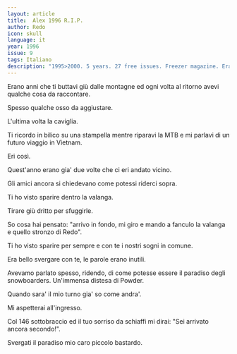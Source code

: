 ```yaml
---
layout: article
title:  Alex 1996 R.I.P.
author: Redo
icon: skull
language: it
year: 1996
issue: 9
tags: Italiano
description: "1995>2000. 5 years. 27 free issues. Freezer magazine. Erano anni che ti buttavi giù dalle montagne ed ogni volta al ritorno avevi qualche cosa da raccontare. Spesso qualche osso da aggiustare. L'ultima volta la caviglia. "
---
```


Erano anni che ti buttavi giù dalle montagne ed ogni volta al ritorno avevi qualche cosa da raccontare.

Spesso qualche osso da aggiustare.

L'ultima volta la caviglia.

Ti ricordo in bilico su una stampella mentre riparavi la MTB e mi parlavi di un futuro viaggio in Vietnam.

Eri così.

Quest'anno erano gia' due volte che ci eri andato vicino.

Gli amici ancora si chiedevano come potessi riderci sopra.

Ti ho visto sparire dentro la valanga.

Tirare giù dritto per sfuggirle.

So cosa hai pensato: "arrivo in fondo, mi giro e mando a fanculo la valanga e quello stronzo di Redo".

Ti ho visto sparire per sempre e con te i nostri sogni in comune.

Era bello svergare con te, le parole erano inutili.

Avevamo parlato spesso, ridendo, di come potesse essere il paradiso degli snowboarders.
Un'immensa distesa di Powder.

Quando sara' il mio turno gia' so come andra'.

Mi aspetterai all'ingresso.

Col 146 sottobraccio ed il tuo sorriso da schiaffi mi dirai: "Sei arrivato ancora secondo!".

Svergati il paradiso mio caro piccolo bastardo.
